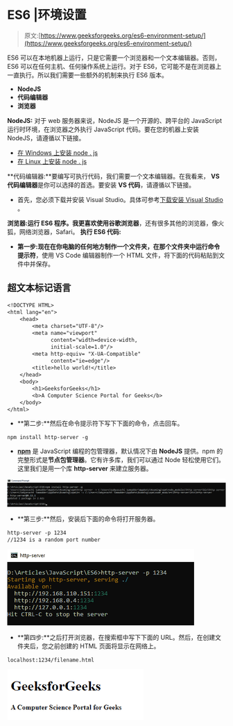 # ES6 |环境设置

> 原文:[https://www.geeksforgeeks.org/es6-environment-setup/](https://www.geeksforgeeks.org/es6-environment-setup/)

ES6 可以在本地机器上运行，只是它需要一个浏览器和一个文本编辑器。否则，ES6 可以在任何主机、任何操作系统上运行。对于 ES6，它可能不是在浏览器上一直执行。所以我们需要一些额外的机制来执行 ES6 版本。

*   **NodeJS**
*   **代码编辑器**
*   **浏览器**

**NodeJS:** 对于 web 服务器来说，NodeJS 是一个开源的、跨平台的 JavaScript 运行时环境，在浏览器之外执行 JavaScript 代码。要在您的机器上安装 NodeJS，请遵循以下链接。

*   [在 Windows 上安装 node . js](https://www.geeksforgeeks.org/installation-of-node-js-on-windows/)
*   [在 Linux 上安装 node . js](https://www.geeksforgeeks.org/installation-of-node-js-on-linux/)

**代码编辑器:**要编写可执行代码，我们需要一个文本编辑器。在我看来， **VS 代码编辑器**是你可以选择的首选。要安装 **VS 代码**，请遵循以下链接。

*   首先，您必须下载并安装 Visual Studio。具体可参考[下载安装 Visual Studio](https://www.geeksforgeeks.org/setting-environment-c-sharp/) 。

**浏览器:**运行 ES6 程序。我更喜欢使用**谷歌浏览器**，还有很多其他的浏览器，像火狐，网络浏览器，Safari。
**执行 ES6 代码:**

*   **第一步:**现在在你电脑的任何地方制作一个文件夹，在那个文件夹中运行**命令提示符**，使用 VS Code 编辑器制作一个 HTML 文件，将下面的代码粘贴到文件中并保存。

## 超文本标记语言

```
<!DOCTYPE HTML>
<html lang="en">
    <head>
        <meta charset="UTF-8"/>
        <meta name="viewport"
              content="width=device-width,
              initial-scale=1.0"/>
        <meta http-equiv= "X-UA-Compatible"
              content="ie=edge"/>
        <title>hello world!</title>
    </head>
    <body>
        <h1>GeeksforGeeks</h1>
        <b>A Computer Science Portal for Geeks</b>
    </body>
</html>
```

*   **第二步:**然后在命令提示符下写下下面的命令，点击回车。

```
npm install http-server -g
```

*   [**npm**](https://www.geeksforgeeks.org/node-js-npm-node-package-manager/) 是 JavaScript 编程的包管理器，默认情况下由 **NodeJS** 提供。npm 的完整形式是**节点包管理器**。它有许多库，我们可以通过 Node 轻松使用它们。这里我们是用一个库 **http-server** 来建立服务器。

![](img/bb142bcbee5ccd9d1e9eb6e39254aef2.png)

*   **第三步:**然后，安装后下面的命令将打开服务器。

```
http-server -p 1234
//1234 is a random port number
```

![](img/f5a291e4bb0464022737826b9e8b23e3.png)

*   **第四步:**之后打开浏览器，在搜索框中写下下面的 URL。然后，在创建文件夹后，您之前创建的 HTML 页面将显示在网络上。

```
localhost:1234/filename.html
```

![](img/05bde2468991605583de9c1a860901cb.png)